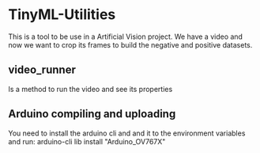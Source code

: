 # TinyML-Utilities

This is a tool to be use in a Artificial Vision project. We have a video and now we want to crop its frames to build the negative and positive datasets.

## video_runner

Is a method to run the video and see its properties

## Arduino compiling and uploading 

You need to install the arduino cli and and it to the environment variables
and run: arduino-cli lib install "Arduino_OV767X"